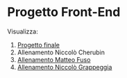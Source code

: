 # Progetto Front-End

Visualizza:
1. [Progetto finale](Progetto)
2. Allenamento Niccolò Cherubin
3. [Allenamento Matteo Fuso](Fuso%20Matteo)
4. [Allenamento Niccolò Grappeggia](Grappeggia%20Niccolò)